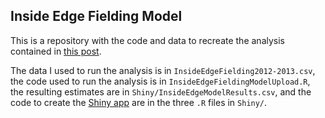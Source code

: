 Inside Edge Fielding Model
----

This is a repository with the code and data to recreate the analysis contained in [this post](http://andland.github.io/blog/2014/04/22/yet-another-baseball-defensive-statistic/).

The data I used to run the analysis is in `InsideEdgeFielding2012-2013.csv`, the code used to run the analysis is in `InsideEdgeFieldingModelUpload.R`, the resulting estimates are in `Shiny/InsideEdgeModelResults.csv`, and the code to create the [Shiny app](http://spark.rstudio.com/andland/InsideEdgeBaseballFielding/) are in the three `.R` files in `Shiny/`.
